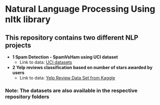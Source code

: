 # Natural Language Processing Using nltk library

## This repository contains two different NLP projects
* **1 Spam Detection - SpamVsHam using UCI dataset**
    - Link to data: [UCI datasets](https://archive.ics.uci.edu/ml/datasets/SMS+Spam+Collection)
* **2 Yelp reviews classification based on number of stars awarded by users**
    - Link to data: [Yelp Review Data Set from Kaggle](https://www.kaggle.com/c/yelp-recsys-2013)

### Note: The datasets are also available in the respective repository folders

